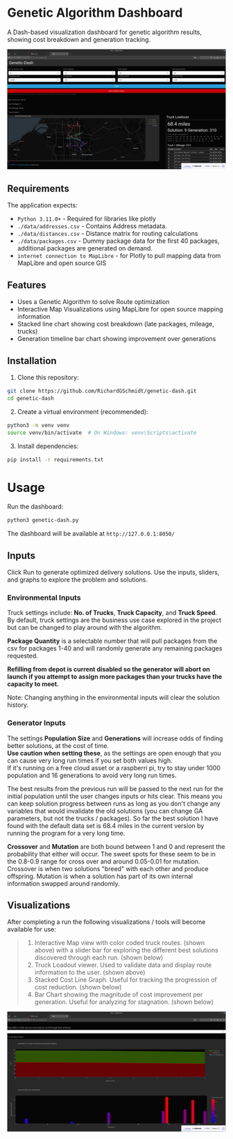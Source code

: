 # Genetic Algorithm Dashboard

A Dash-based visualization dashboard for genetic algorithm results, showing cost breakdown and generation tracking.

![demo.png](screenshots/demo.png)

## Requirements
The application expects:
- `Python 3.11.0+` - Required for libraries like plotly
- `./data/addresses.csv` - Contains Address metadata.
- `./data/distances.csv` - Distance matrix for routing calculations
- `./data/packages.csv` - Dummy package data for the first 40 packages, additional packages are generated on demand.
- `internet connection to MapLibre` - for Plotly to pull mapping data from MapLibre and open source GIS
## Features
- Uses a Genetic Algorithm to solve Route optimization
- Interactive Map Visualizations using MapLibre for open source mapping information
- Stacked line chart showing cost breakdown (late packages, mileage, trucks)
- Generation timeline bar chart showing improvement over generations

## Installation

1. Clone this repository:
```bash
git clone https://github.com/RichardGSchmidt/genetic-dash.git
cd genetic-dash
```

2. Create a virtual environment (recommended):
```bash
python3 -m venv venv
source venv/bin/activate  # On Windows: venv\Scripts\activate
```

3. Install dependencies:
```bash
pip install -r requirements.txt
```

# Usage

Run the dashboard:
```bash
python3 genetic-dash.py
```

The dashboard will be available at `http://127.0.0.1:8050/`

## Inputs
Click Run to generate optimized delivery solutions.  Use the inputs, sliders, and graphs to explore the problem and solutions.


### Environmental Inputs

Truck settings include: <b>No. of Trucks</b>, <b>Truck Capacity</b>, and <b>Truck Speed</b>.
By default, truck settings are the business use case explored in the project but can be changed to play around with the algorithm.

<b>Package Quantity</b> is a selectable number that will pull packages from the csv for packages 1-40 and will randomly generate any remaining packages requested.

<b>Refilling from depot is current disabled so the generator will abort on launch if you attempt to assign more packages than your trucks have the capacity to meet.</b>

Note: Changing anything in the environmental inputs will clear the solution history.

### Generator Inputs
The settings <b>Population Size</b> and <b>Generations</b> will increase odds of finding better solutions, at the cost of time.  
<b>Use caution when setting these</b>, as the settings are open enough that you can cause very long run times if you set both values high.  
If it's running on a free cloud asset or a raspberri pi, try to stay under 1000 population and 16 generations to avoid very long run times.

The best results from the previous run will be passed to the next run for the initial population until the user changes inputs or hits clear.
This means you can keep solution progress between runs as long as you don't change any variables that would invalidate the old solutions (you can change GA parameters, but not the trucks / packages).
So far the best solution I have found with the default data set is 68.4 miles in the current version by running the program for a very long time.

<b>Crossover</b> and <b>Mutation</b> are both bound between 1 and 0 and represent the probability that either will occur.  The sweet spots for these seem to be in the 0.8-0.9 range for cross over and around 0.05-0.01 for mutation.
Crossover is when two solutions "breed" with each other and produce offspring.
Mutation is when a solution has part of its own internal information swapped around randomly.

## Visualizations

After completing a run the following visualizations / tools will become available for use:

>1. Interactive Map view with color coded truck routes. (shown above) with a slider bar for exploring the different best solutions discovered through each run. (shown below)
>3. Truck Loadout viewer. Used to validate data and display route information to the user. (shown above)
>4. Stacked Cost Line Graph.  Useful for tracking the progression of cost reduction. (shown below)
>5. Bar Chart showing the magnitude of cost improvement per generation.  Useful for analyzing for stagnation. (shown below)

![graph_demos.png](screenshots/graph_demos.png)